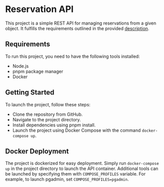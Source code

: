# Reservation API

This project is a simple REST API for managing reservations 
from a given object. It fulfills the requirements outlined 
in the provided [description](./docs/Tech%20Assignment.pdf).

## Requirements

To run this project, you need to have the following tools installed:

- Node.js
- pnpm package manager
- Docker

## Getting Started

To launch the project, follow these steps:

- Clone the repository from GitHub.
- Navigate to the project directory.
- Install dependencies using pnpm install.
- Launch the project using Docker Compose with the command `docker-compose up`.

## Docker Deployment

The project is dockerized for easy deployment. Simply run `docker-compose up` 
in the project directory to launch the API container. Additional tools
can be launched by specifying them with `COMPOSE_PROFILES` variable.
For example, to launch pgadmin, set `COMPOSE_PROFILES=pgadmin`.
